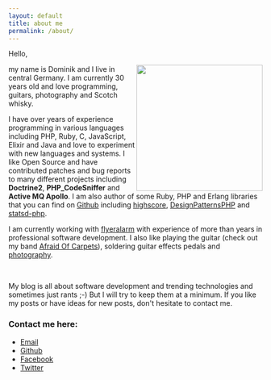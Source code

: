 ```yaml
---
layout: default
title: about me
permalink: /about/
---
```

Hello,

<div style="float: right;">
	<img src="../images/IMG_3502.jpg" style="height: 250px; width: auto;"/>
</div>

my name is Dominik and I live in central Germany. I am currently 30 years old and love programming, guitars, photography and Scotch whisky.

I have over <script type="text/javascript">var year = new Date().getFullYear(); year -= 2006; document.write(year);</script> years of experience programming in various languages including PHP, Ruby, C, JavaScript, Elixir and Java and love to experiment with new languages and systems. I like Open Source and have contributed patches and bug reports to many different projects including **Doctrine2**, **PHP_CodeSniffer** and **Active MQ Apollo**. I am also author of some Ruby, PHP and Erlang libraries that you can find on [Github](https://github.com/domnikl) including [highscore](https://github.com/domnikl/highscore), [DesignPatternsPHP](https://github.com/domnikl/DesignPatternsPHP) and [statsd-php](https://github.com/domnikl/statsd-php).

I am currently working with [flyeralarm](http://www.flyeralarm.com) with experience of more than <script type="text/javascript">var year = new Date().getFullYear(); year -= 2006; document.write(year);</script> years in professional software development. I also like playing the guitar (check out my band [Afraid Of Carpets](https://afraidofcarpets.com)), soldering guitar effects pedals and [photography](https://liebler-photography.com).

<div style="clear: both;"></div>
<br />

My blog is all about software development and trending technologies and sometimes just rants ;-) But I will try to keep them at a minimum. If you like my posts or have ideas for new posts, don't hesitate to contact me.

### Contact me here:

* <a href="mailto:liebler.dominik@gmail.com">Email</a>
* <a href="https://github.com/domnikl" target="_blank">Github</a>
* <a href="https://www.facebook.com/domnikl" target="_blank">Facebook</a>
* <a href="https://twitter.com/domnikl" target="_blank">Twitter</a>
